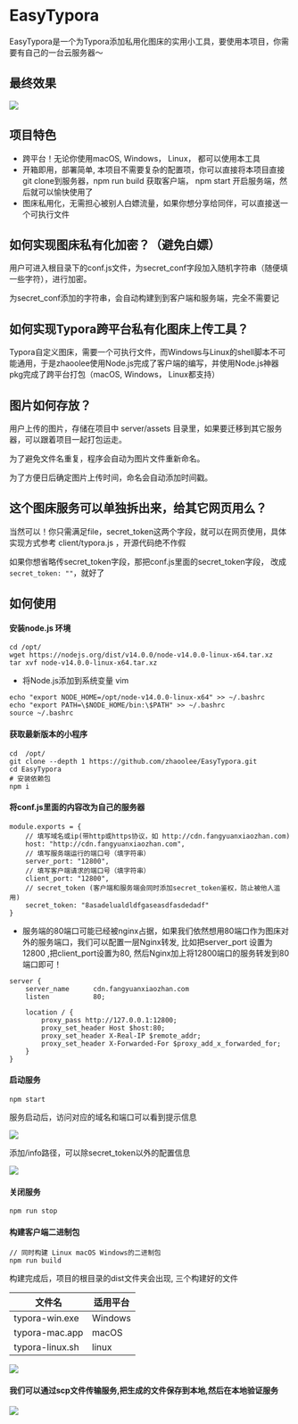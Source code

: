 # EasyTypora

EasyTypora是一个为Typora添加私用化图床的实用小工具，要使用本项目，你需要有自己的一台云服务器～

## 最终效果

![](https://static01.imgkr.com/temp/114b60532b1a4033a9ecd0808a329c8a.gif)

## 项目特色

- 跨平台！无论你使用macOS, Windows， Linux， 都可以使用本工具
- 开箱即用，部署简单, 本项目不需要复杂的配置项，你可以直接将本项目直接git clone到服务器，npm run build 获取客户端， npm start 开启服务端，然后就可以愉快使用了
- 图床私用化，无需担心被别人白嫖流量，如果你想分享给同伴，可以直接送一个可执行文件


## 如何实现图床私有化加密？（避免白嫖）

用户可进入根目录下的conf.js文件，为secret_conf字段加入随机字符串（随便填一些字符），进行加密。

为secret_conf添加的字符串，会自动构建到到客户端和服务端，完全不需要记


## 如何实现Typora跨平台私有化图床上传工具？


Typora自定义图床，需要一个可执行文件，而Windows与Linux的shell脚本不可能通用，于是zhaoolee使用Node.js完成了客户端的编写，并使用Node.js神器pkg完成了跨平台打包（macOS, Windows， Linux都支持）



## 图片如何存放？

用户上传的图片，存储在项目中 server/assets 目录里，如果要迁移到其它服务器，可以跟着项目一起打包运走。

为了避免文件名重复，程序会自动为图片文件重新命名。

为了方便日后确定图片上传时间，命名会自动添加时间戳。


## 这个图床服务可以单独拆出来，给其它网页用么？

当然可以！你只需满足file，secret_token这两个字段，就可以在网页使用，具体实现方式参考 client/typora.js ，开源代码绝不作假


如果你想省略传secret_token字段，那把conf.js里面的secret_token字段， 改成 `secret_token: ""`，就好了


## 如何使用


#### 安装node.js 环境


```
cd /opt/
wget https://nodejs.org/dist/v14.0.0/node-v14.0.0-linux-x64.tar.xz
tar xvf node-v14.0.0-linux-x64.tar.xz

```

- 将Node.js添加到系统变量 vim

```
echo "export NODE_HOME=/opt/node-v14.0.0-linux-x64" >> ~/.bashrc
echo "export PATH=\$NODE_HOME/bin:\$PATH" >> ~/.bashrc
source ~/.bashrc
```

#### 获取最新版本的小程序

```
cd  /opt/
git clone --depth 1 https://github.com/zhaoolee/EasyTypora.git
cd EasyTypora
# 安装依赖包
npm i 
```

#### 将conf.js里面的内容改为自己的服务器


```
module.exports = {
    // 填写域名或ip(带http或https协议，如 http://cdn.fangyuanxiaozhan.com)
    host: "http://cdn.fangyuanxiaozhan.com",
    // 填写服务端运行的端口号（填字符串）
    server_port: "12800",
    // 填写客户端请求的端口号（填字符串）
    client_port: "12800",
    // secret_token (客户端和服务端会同时添加secret_token鉴权，防止被他人滥用) 
    secret_token: "8asadelualdldfgaseasdfasdedadf"
}

```

- 服务端的80端口可能已经被nginx占据，如果我们依然想用80端口作为图床对外的服务端口，我们可以配置一层Nginx转发, 比如把server_port 设置为 12800 ,把client_port设置为80, 然后Nginx加上将12800端口的服务转发到80端口即可！

```
server {
    server_name      cdn.fangyuanxiaozhan.com
    listen           80;

    location / {
        proxy_pass http://127.0.0.1:12800;
        proxy_set_header Host $host:80;
        proxy_set_header X-Real-IP $remote_addr;
        proxy_set_header X-Forwarded-For $proxy_add_x_forwarded_for;
    }
}

```


#### 启动服务
```
npm start
```

服务启动后，访问对应的域名和端口可以看到提示信息

![](https://static01.imgkr.com/temp/2bced93851334b0da32f135355af5782.png)

添加/info路径，可以除secret_token以外的配置信息

![](https://static01.imgkr.com/temp/4b90d0f32dac415482023e651303c0e6.png)



#### 关闭服务

```
npm run stop
```

#### 构建客户端二进制包


```
// 同时构建 Linux macOS Windows的二进制包
npm run build
```


构建完成后，项目的根目录的dist文件夹会出现, 三个构建好的文件

| 文件名 | 适用平台 |
| ---   | --- |
|   typora-win.exe |  Windows   |
|  typora-mac.app    |   macOS   |
|   typora-linux.sh    |  linux     |

![](https://static01.imgkr.com/temp/28356b68323f4f6da623557202511c3d.png)



#### 我们可以通过scp文件传输服务,把生成的文件保存到本地,然后在本地验证服务

![](https://static01.imgkr.com/temp/114b60532b1a4033a9ecd0808a329c8a.gif)


